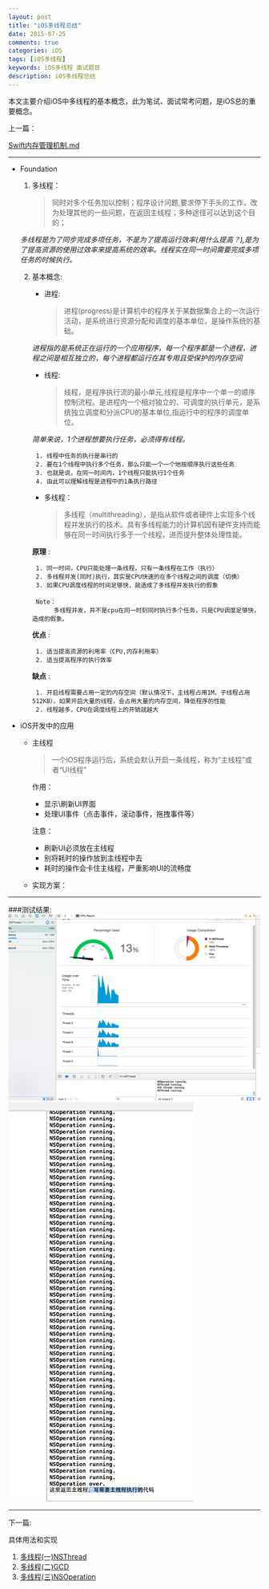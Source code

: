 ```yaml
---
layout: post
title: "iOS多线程总结"
date: 2015-07-25
comments: true
categories: iOS
tags: [iOS多线程]
keywords: iOS多线程 面试题目
description: iOS多线程总结
---
```


本文主要介绍iOS中多线程的基本概念，此为笔试、面试常考问题，是iOS总的重要概念。


上一篇：

[Swift内存管理机制.md](2015-07-06-Swift内存管理.md)

***
 * Foundation
	1. 多线程：
		> 同时对多个任务加以控制；程序设计问题,要求停下手头的工作，改为处理其他的一些问题，在返回主线程；多种途径可以达到这个目的；	

	 *多线程是为了同步完成多项任务，不是为了提高运行效率(用什么提高？),是为了提高资源的使用过效率来提高系统的效率。线程实在同一时间需要完成多项任务的时候执行。*
	 
	2. 基本概念:
		* 进程:
		
			> 进程(progress)是计算机中的程序关于某数据集合上的一次运行活动，是系统进行资源分配和调度的基本单位，是操作系统的基础。

		*进程指的是系统正在运行的一个应用程序，每一个程序都是一个进程，进程之间是相互独立的，每个进程都运行在其专用且受保护的内存空间*
		
		* 线程: 
			
			> 线程，是程序执行流的最小单元,线程是程序中一个单一的顺序控制流程。是进程内一个相对独立的、可调度的执行单元，是系统独立调度和分派CPU的基本单位,指运行中的程序的调度单位。

		*简单来说，1个进程想要执行任务，必须得有线程。*
		
			1. 线程中任务的执行是串行的
			2. 要在1个线程中执行多个任务，那么只能一个一个地按顺序执行这些任务
			3. 也就是说，在同一时间内，1个线程只能执行1个任务
			4. 由此可以理解线程是进程中的1条执行路径
		
		* 多线程：
		
			> 多线程（multithreading），是指从软件或者硬件上实现多个线程并发执行的技术。具有多线程能力的计算机因有硬件支持而能够在同一时间执行多于一个线程，进而提升整体处理性能。

		**原理** :
		
		 	1. 同一时间，CPU只能处理一条线程，只有一条线程在工作（执行）
		 	2. 多线程并发(同时)执行，其实是CPU快速的在多个线程之间的调度（切换）
		 	3. 如果CPU调度线程的时间足够快，就造成了多线程并发执行的假象
		 	
		 	Note：
				 多线程并发，并不是cpu在同一时刻同时执行多个任务，只是CPU调度足够快，造成的假象。 
		 	
		 **优点** :
		 
		 	1. 适当提高资源的利用率（CPU,内存利用率）
		 	2. 适当提高程序的执行效率
		 	
		 **缺点** :
		 
		 	1. 开启线程需要占用一定的内存空间（默认情况下，主线程占用1M，子线程占用512KB），如果开启大量的线程，会占用大量的内存空间，降低程序的性能
		 	2. 线程越多，CPU在调度线程上的开销就越大


* iOS开发中的应用
	- 主线程
	
		> 一个iOS程序运行后，系统会默认开启一条线程，称为“主线程”或者“UI线程”

		作用：
		
		* 显示\刷新UI界面
		* 处理UI事件（点击事件，滚动事件，拖拽事件等）
		
		注意：
	
		* 刷新UI必须放在主线程
		* 别将耗时的操作放到主线程中去
		* 耗时的操作会卡住主线程，严重影响UI的流畅度
	
	- 实现方案：

***

###测试结果:
![图片1](/images/multithread/3.png)
![图片2](/images/multithread/1.png)

***

下一篇:

具体用法和实现

 1. [多线程(一)NSThread](/2015-08-07-iOS多线程(一)NSThread.md)
 2. [多线程(二)GCD](/2015-08-10-iOS多线程(二)GCD.md)
 3. [多线程(三)NSOperation](/2015-08-12-iOS多线程(三)NSOperation.md)

